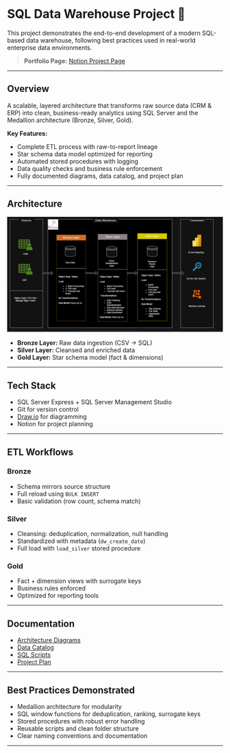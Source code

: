 # SQL Data Warehouse Project 🚀

This project demonstrates the end-to-end development of a modern SQL-based data warehouse, following best practices used in real-world enterprise data environments.

> **Portfolio Page:** [Notion Project Page](https://www.notion.so/Samuel-Gicheha-1943b978e39a80e89503dc0cb494c46f?pvs=21)

---

##  Overview

A scalable, layered architecture that transforms raw source data (CRM & ERP) into clean, business-ready analytics using SQL Server and the Medallion architecture (Bronze, Silver, Gold).

**Key Features:**
- Complete ETL process with raw-to-report lineage
- Star schema data model optimized for reporting
- Automated stored procedures with logging
- Data quality checks and business rule enforcement
- Fully documented diagrams, data catalog, and project plan

---

##  Architecture

![Data Architecture](assets/data_architecture.png)

- **Bronze Layer:** Raw data ingestion (CSV → SQL)
- **Silver Layer:** Cleansed and enriched data
- **Gold Layer:** Star schema model (fact & dimensions)

---

##  Tech Stack

- SQL Server Express + SQL Server Management Studio
- Git for version control
- [Draw.io](http://draw.io/) for diagramming
- Notion for project planning

---

##  ETL Workflows

### Bronze

- Schema mirrors source structure
- Full reload using `BULK INSERT`
- Basic validation (row count, schema match)

### Silver

- Cleansing: deduplication, normalization, null handling
- Standardized with metadata (`dw_create_date`)
- Full load with `load_silver` stored procedure

### Gold

- Fact + dimension views with surrogate keys
- Business rules enforced
- Optimized for reporting tools

---

##  Documentation

- [Architecture Diagrams](assets/data_architecture.png)
- [Data Catalog](docs/)
- [SQL Scripts](scripts/)
- [Project Plan](https://www.notion.so/Data-Warehouse-Project-Plan-and-Tasks-2083b978e39a8084aadbdff3f2584d25?pvs=21)

---

##  Best Practices Demonstrated

- Medallion architecture for modularity
- SQL window functions for deduplication, ranking, surrogate keys
- Stored procedures with robust error handling
- Reusable scripts and clean folder structure
- Clear naming conventions and documentation

---
